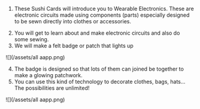 1. These Sushi Cards will introduce you to Wearable Electronics. These are electronic circuits made using components (parts) especially designed to be sewn directly into clothes or accessories. 
<!-- note about cost/group size etc here or just on the kata page? i.e. are we hiding this info from the kids who are using the cards, this intro page is part of the printout, do I make another "intro intro" page that doesn't get printed, etc -->
2. You will get to learn about and make electronic circuits and also do some sewing.
3. We will make a felt badge or patch that lights up
<!-- picture: badge/patch  --> ![](/assets/all aapp.png)

4. The badge is designed so that lots of them can joined be together to make a glowing patchwork. 
5. You can use this kind of technology to decorate clothes, bags, hats... The possibilities are unlimited!

<!-- picture of some fancier wearables? -->
![](/assets/all aapp.png)

